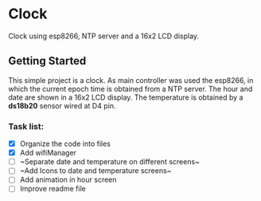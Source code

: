 # Clock

Clock using esp8266, NTP server and a 16x2 LCD display.

## Getting Started

This simple project is a clock. As main controller was used the esp8266, in which the current epoch time is obtained from a NTP server. The hour and date are shown in a 16x2 LCD display. The temperature is obtained by a **ds18b20** sensor wired at D4 pin. 

### Task list:

- [X] Organize the code into files
- [X] Add wifiManager 
- [ ] ~Separate date and temperature on different screens~
- [ ] ~Add Icons to date and temperature screens~
- [ ] Add animation in hour screen
- [ ] Improve readme file